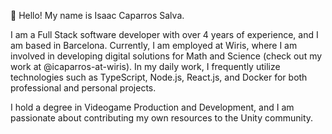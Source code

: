 👋 Hello! My name is Isaac Caparros Salva.

I am a Full Stack software developer with over 4 years of experience, and I am based in Barcelona. Currently, I am employed at Wiris, where I am involved in developing digital solutions for Math and Science (check out my work at @icaparros-at-wiris). In my daily work, I frequently utilize technologies such as TypeScript, Node.js, React.js, and Docker for both professional and personal projects.

I hold a degree in Videogame Production and Development, and I am passionate about contributing my own resources to the Unity community.
